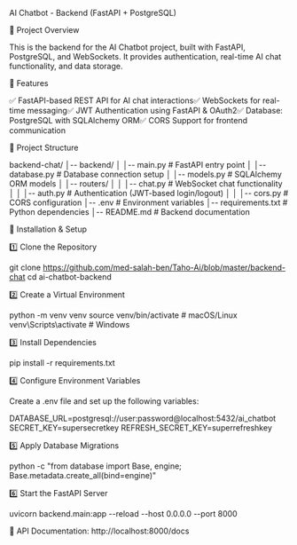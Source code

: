 AI Chatbot - Backend (FastAPI + PostgreSQL)

📌 Project Overview

This is the backend for the AI Chatbot project, built with FastAPI, PostgreSQL, and WebSockets. It provides authentication, real-time AI chat functionality, and data storage.

🚀 Features

✅ FastAPI-based REST API for AI chat interactions✅ WebSockets for real-time messaging✅ JWT Authentication using FastAPI & OAuth2✅ Database: PostgreSQL with SQLAlchemy ORM✅ CORS Support for frontend communication

📂 Project Structure

backend-chat/
│-- backend/
│   │-- main.py        # FastAPI entry point
│   │-- database.py    # Database connection setup
│   │-- models.py      # SQLAlchemy ORM models
│   │-- routers/
│   │   │-- chat.py    # WebSocket chat functionality
│   │   │-- auth.py    # Authentication (JWT-based login/logout)
│   │   │-- cors.py    # CORS configuration
│-- .env               # Environment variables
│-- requirements.txt   # Python dependencies
│-- README.md          # Backend documentation

🔧 Installation & Setup

1️⃣ Clone the Repository

git clone https://github.com/med-salah-ben/Taho-Ai/blob/master/backend-chat
cd ai-chatbot-backend

2️⃣ Create a Virtual Environment

python -m venv venv
source venv/bin/activate  # macOS/Linux
venv\Scripts\activate    # Windows

3️⃣ Install Dependencies

pip install -r requirements.txt

4️⃣ Configure Environment Variables

Create a .env file and set up the following variables:

DATABASE_URL=postgresql://user:password@localhost:5432/ai_chatbot
SECRET_KEY=supersecretkey
REFRESH_SECRET_KEY=superrefreshkey

5️⃣ Apply Database Migrations

python -c "from database import Base, engine; Base.metadata.create_all(bind=engine)"

6️⃣ Start the FastAPI Server

uvicorn backend.main:app --reload --host 0.0.0.0 --port 8000

🔹 API Documentation: http://localhost:8000/docs

